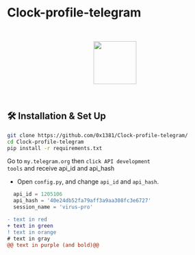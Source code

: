 # Clock-profile-telegram

<br>
<p align="center">
  <img src="https://cdn.jsdelivr.net/npm/programming-languages-logos/src/python/python.png" height="100">
</p>
<br>

## 🛠 Installation & Set Up

```bash
git clone https://github.com/0x1381/Clock-profile-telegram/
cd Clock-profile-telegram
pip install -r requirements.txt

```

Go to <code>my.telegram.org</code> then <code>click API development tools</code> and receive api_id and api_hash

  - Open <code>config.py</code>, and change <code>api_id</code> and <code>api_hash</code>.
  ```python 
    api_id = 1205106
    api_hash = '40e24db52fa79aff3a9aa308fc3e6727'
    session_name = 'virus-pro'
  ```
```diff
- text in red
+ text in green
! text in orange
# text in gray
@@ text in purple (and bold)@@
```


